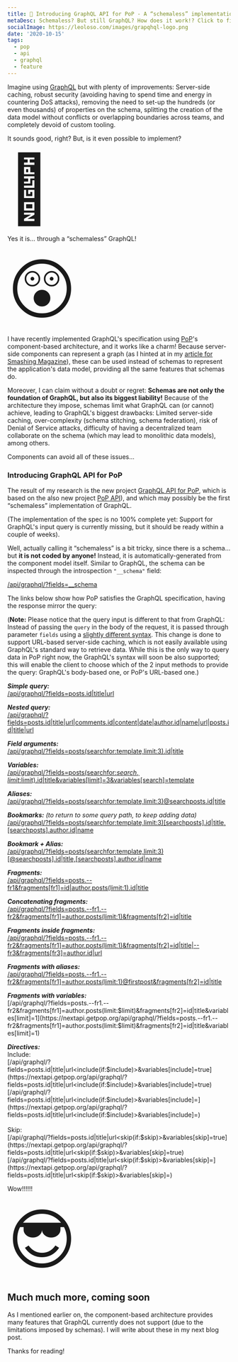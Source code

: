 ```yaml
---
title: 🚀 Introducing GraphQL API for PoP - A “schemaless” implementation of GraphQL through components
metaDesc: Schemaless? But still GraphQL? How does it work!? Click to find out!
socialImage: https://leoloso.com/images/grapqhql-logo.png
date: '2020-10-15'
tags:
  - pop
  - api
  - graphql
  - feature
---
```


Imagine using [GraphQL](https://graphql.org) but with plenty of improvements: Server-side caching, robust security (avoiding having to spend time and energy in countering DoS attacks), removing the need to set-up the hundreds (or even thousands) of properties on the schema, splitting the creation of the data model without conflicts or overlapping boundaries across teams, and completely devoid of custom tooling. 

It sounds good, right? But, is it even possible to implement?

<span style="font-size: 150px;">🤔</span>

Yes it is... through a “schemaless” GraphQL!

<span style="font-size: 150px;">😲</span>

I have recently implemented GraphQL's specification using [PoP](https://github.com/leoloso/PoP)'s component-based architecture, and it works like a charm! Because server-side components can represent a graph (as I hinted at in my [article for Smashing Magazine](https://www.smashingmagazine.com/2019/01/introducing-component-based-api/)), these can be used instead of schemas to represent the application's data model, providing all the same features that schemas do.

Moreover, I can claim without a doubt or regret: **Schemas are not only the foundation of GraphQL, but also its biggest liability!** Because of the architecture they impose, schemas limit what GraphQL can (or cannot) achieve, leading to GraphQL's biggest drawbacks: Limited server-side caching, over-complexity (schema stitching, schema federation), risk of Denial of Service attacks, difficulty of having a decentralized team collaborate on the schema (which may lead to monolithic data models), among others. 

Components can avoid all of these issues...

### Introducing GraphQL API for PoP

The result of my research is the new project [GraphQL API for PoP](https://github.com/getpop/api-graphql), which is based on the also new project [PoP API](https://github.com/getpop/api)), and which may possibly be the first “schemaless” implementation of GraphQL. 

(The implementation of the spec is no 100% complete yet: Support for GraphQL's input query is currently missing, but it should be ready within a couple of weeks).

Well, actually calling it “schemaless” is a bit tricky, since there is a schema... but **it is not coded by anyone!** Instead, it is automatically-generated from the component model itself. Similar to GraphQL, the schema can be inspected through the introspection `"__schema"` field:

[/api/graphql/?fields=__schema](https://nextapi.getpop.org/api/graphql/?fields=__schema)

The links below show how PoP satisfies the GraphQL specification, having the response mirror the query:

(**Note:** Please notice that the query input is different to that from GraphQL: Instead of passing the `query` in the body of the request, it is passed through parameter `fields` using a [slightly different syntax](https://github.com/getpop/api#query-syntax). This change is done to support URL-based server-side caching, which is not easily available using GraphQL's standard way to retrieve data. While this is the only way to query data in PoP right now, the GraphQL's syntax will soon be also supported; this will enable the client to choose which of the 2 input methods to provide the query: GraphQL's body-based one, or PoP's URL-based one.)

_**Simple query:**_<br/>
[/api/graphql/?fields=posts.id|title|url](https://nextapi.getpop.org/api/graphql/?fields=posts.id|title|url)

_**Nested query:**_<br/>
[/api/graphql/?fields=posts.id|title|url|comments.id|content|date|author.id|name|url|posts.id|title|url](https://nextapi.getpop.org/api/graphql/?fields=posts.id|title|url|comments.id|content|date|author.id|name|url|posts.id|title|url)

_**Field arguments:**_<br/>
[/api/graphql/?fields=posts(searchfor:template,limit:3).id|title](https://nextapi.getpop.org/api/graphql/?fields=posts(searchfor:template,limit:3).id|title)

_**Variables:**_<br/>
[/api/graphql/?fields=posts(searchfor:$search,limit:$limit).id|title&variables[limit]=3&variables[search]=template](https://nextapi.getpop.org/api/graphql/?fields=posts(searchfor:$search,limit:$limit).id|title&variables[limit]=3&variables[search]=template)

_**Aliases:**_<br/>
[/api/graphql/?fields=posts(searchfor:template,limit:3)@searchposts.id|title](https://nextapi.getpop.org/api/graphql/?fields=posts(searchfor:template,limit:3)@searchposts.id|title)

_**Bookmarks:** (to return to some query path, to keep adding data)_<br/>
[/api/graphql/?fields=posts(searchfor:template,limit:3)[searchposts].id|title,[searchposts].author.id|name](https://nextapi.getpop.org/api/graphql/?fields=posts(searchfor:template,limit:3)[searchposts].id|title,[searchposts].author.id|name)

_**Bookmark + Alias:**_<br/>
[/api/graphql/?fields=posts(searchfor:template,limit:3)[@searchposts].id|title,[searchposts].author.id|name](https://nextapi.getpop.org/api/graphql/?fields=posts(searchfor:template,limit:3)[@searchposts].id|title,[searchposts].author.id|name)

_**Fragments:**_<br/>
[/api/graphql/?fields=posts.--fr1&fragments[fr1]=id|author.posts(limit:1).id|title](https://nextapi.getpop.org/api/graphql/?fields=posts.--fr1&fragments[fr1]=id|author.posts(limit:1).id|title)

_**Concatenating fragments:**_<br/>
[/api/graphql/?fields=posts.--fr1.--fr2&fragments[fr1]=author.posts(limit:1)&fragments[fr2]=id|title](https://nextapi.getpop.org/api/graphql/?fields=posts.--fr1.--fr2&fragments[fr1]=author.posts(limit:1)&fragments[fr2]=id|title)

_**Fragments inside fragments:**_<br/>
[/api/graphql/?fields=posts.--fr1.--fr2&fragments[fr1]=author.posts(limit:1)&fragments[fr2]=id|title|--fr3&fragments[fr3]=author.id|url](https://nextapi.getpop.org/api/graphql/?fields=posts.--fr1.--fr2&fragments[fr1]=author.posts(limit:1)&fragments[fr2]=id|title|--fr3&fragments[fr3]=author.id|url)

_**Fragments with aliases:**_<br/>
[/api/graphql/?fields=posts.--fr1.--fr2&fragments[fr1]=author.posts(limit:1)@firstpost&fragments[fr2]=id|title](https://nextapi.getpop.org/api/graphql/?fields=posts.--fr1.--fr2&fragments[fr1]=author.posts(limit:1)@firstpost&fragments[fr2]=id|title)

_**Fragments with variables:**_<br/>
[/api/graphql/?fields=posts.--fr1.--fr2&fragments[fr1]=author.posts(limit:$limit)&fragments[fr2]=id|title&variables[limit]=1](https://nextapi.getpop.org/api/graphql/?fields=posts.--fr1.--fr2&fragments[fr1]=author.posts(limit:$limit)&fragments[fr2]=id|title&variables[limit]=1)

_**Directives:**_<br/>
Include:<br/>
[/api/graphql/?fields=posts.id|title|url<include(if:$include)>&variables[include]=true](https://nextapi.getpop.org/api/graphql/?fields=posts.id|title|url<include(if:$include)>&variables[include]=true)<br/>
[/api/graphql/?fields=posts.id|title|url<include(if:$include)>&variables[include]=](https://nextapi.getpop.org/api/graphql/?fields=posts.id|title|url<include(if:$include)>&variables[include]=)<br/><br/>
Skip:<br/>
[/api/graphql/?fields=posts.id|title|url<skip(if:$skip)>&variables[skip]=true](https://nextapi.getpop.org/api/graphql/?fields=posts.id|title|url<skip(if:$skip)>&variables[skip]=true)<br/>
[/api/graphql/?fields=posts.id|title|url<skip(if:$skip)>&variables[skip]=](https://nextapi.getpop.org/api/graphql/?fields=posts.id|title|url<skip(if:$skip)>&variables[skip]=)

Wow!!!!!!

<span style="font-size: 150px;">😎</span>

## Much much more, coming soon

As I mentioned earlier on, the component-based architecture provides many features that GraphQL currently does not support (due to the limitations imposed by schemas). I will write about these in my next blog post. 

Thanks for reading!

